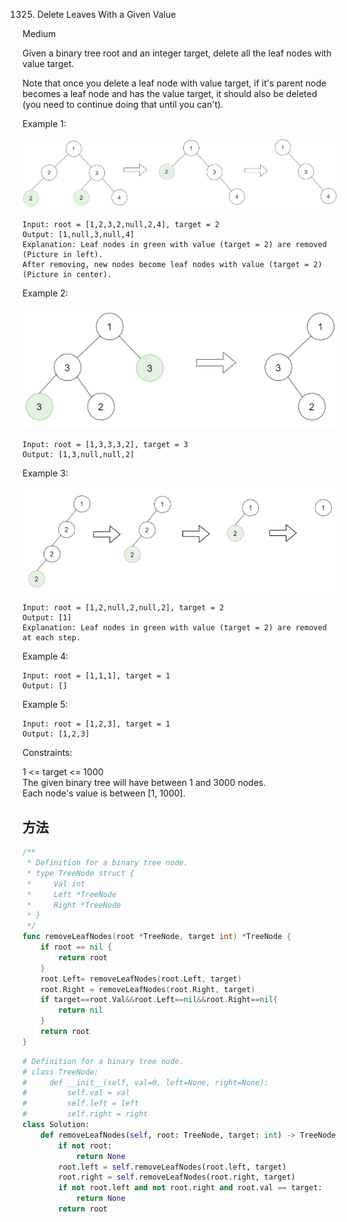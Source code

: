 1325. Delete Leaves With a Given Value


Medium


Given a binary tree root and an integer target, delete all the leaf nodes with value target.

Note that once you delete a leaf node with value target, if it's parent node becomes a leaf node and has the value target, it should also be deleted (you need to continue doing that until you can't).

 

Example 1:

![1](1325-1.png)

```
Input: root = [1,2,3,2,null,2,4], target = 2
Output: [1,null,3,null,4]
Explanation: Leaf nodes in green with value (target = 2) are removed (Picture in left). 
After removing, new nodes become leaf nodes with value (target = 2) (Picture in center).
```

Example 2:

![2](1325-2.png)

```
Input: root = [1,3,3,3,2], target = 3
Output: [1,3,null,null,2]
```

Example 3:

![3](1325-3.png)

```
Input: root = [1,2,null,2,null,2], target = 2
Output: [1]
Explanation: Leaf nodes in green with value (target = 2) are removed at each step.
```

Example 4:

```
Input: root = [1,1,1], target = 1
Output: []
```

Example 5:

```
Input: root = [1,2,3], target = 1
Output: [1,2,3]
```
 

Constraints:

1 <= target <= 1000   
The given binary tree will have between 1 and 3000 nodes.   
Each node's value is between [1, 1000].


## 方法


```go
/**
 * Definition for a binary tree node.
 * type TreeNode struct {
 *     Val int
 *     Left *TreeNode
 *     Right *TreeNode
 * }
 */
func removeLeafNodes(root *TreeNode, target int) *TreeNode {
    if root == nil {
		return root
	}
	root.Left= removeLeafNodes(root.Left, target)
	root.Right = removeLeafNodes(root.Right, target)
	if target==root.Val&&root.Left==nil&&root.Right==nil{
		return nil
	}
	return root
}
```


```python
# Definition for a binary tree node.
# class TreeNode:
#     def __init__(self, val=0, left=None, right=None):
#         self.val = val
#         self.left = left
#         self.right = right
class Solution:
    def removeLeafNodes(self, root: TreeNode, target: int) -> TreeNode:
        if not root:
            return None
        root.left = self.removeLeafNodes(root.left, target)
        root.right = self.removeLeafNodes(root.right, target)
        if not root.left and not root.right and root.val == target:
            return None
        return root
```
